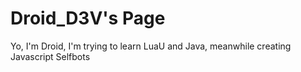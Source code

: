 # Droid_D3V's Page

Yo, I'm Droid, I'm trying to learn LuaU and Java, meanwhile creating Javascript Selfbots
